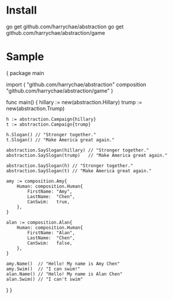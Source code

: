 # Install 
 go get github.com/harrychae/abstraction
 go get github.com/harrychae/abstraction/game

# Sample
{
package main

import (
	"github.com/harrychae/abstraction"
	composition "github.com/harrychae/abstraction/game"
)

func main() {
	hillary := new(abstraction.Hillary)
	trump := new(abstraction.Trump)

	h := abstraction.Campaign{hillary}
	t := abstraction.Campaign{trump}

	h.Slogan() // "Stronger together."
	t.Slogan() // "Make America great again."

	abstraction.SaySlogan(hillary) // "Stronger together."
	abstraction.SaySlogan(trump)   // "Make America great again."

	abstraction.SaySlogan(h) // "Stronger together."
	abstraction.SaySlogan(t) // "Make America great again."

	amy := composition.Amy{
		Human: composition.Human{
			FirstName: "Amy",
			LastName:  "Chen",
			CanSwim:   true,
		},
	}

	alan := composition.Alan{
		Human: composition.Human{
			FirstName: "Alan",
			LastName:  "Chen",
			CanSwim:   false,
		},
	}

	amy.Name()  // "Hello! My name is Amy Chen"
	amy.Swim()  // "I can swim!"
	alan.Name() // "Hello! My name is Alan Chen"
	alan.Swim() // "I can't swim"
}
}

